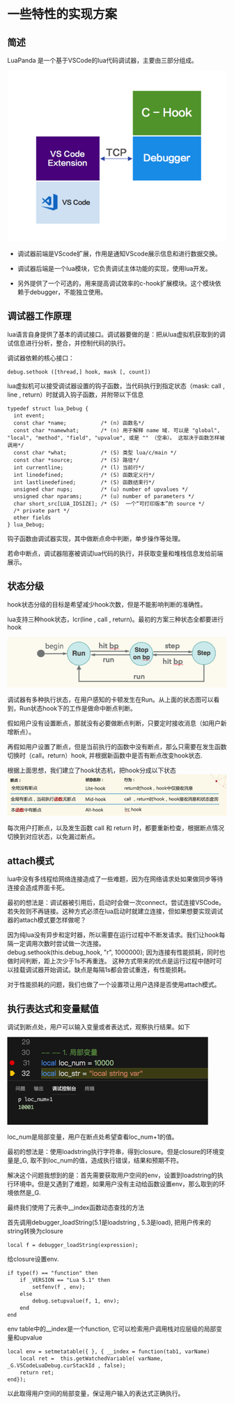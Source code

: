 # 一些特性的实现方案



## 简述

LuaPanda 是一个基于VSCode的lua代码调试器，主要由三部分组成。

![](../static/debugger-principle/mode_pic.png)

+ 调试器前端是VScode扩展，作用是通知VScode展示信息和进行数据交换。

+ 调试器后端是一个lua模块，它负责调试主体功能的实现，使用lua开发。

+ 另外提供了一个可选的，用来提高调试效率的c-hook扩展模块。这个模块依赖于debugger，不能独立使用。



## 调试器工作原理

lua语言自身提供了基本的调试接口。调试器要做的是：把从lua虚拟机获取到的调试信息进行分析，整合，并控制代码的执行。

调试器依赖的核心接口：

```
debug.sethook ([thread,] hook, mask [, count])
```

lua虚拟机可以接受调试器设置的钩子函数，当代码执行到指定状态（mask: call , line , return）时就调入钩子函数，并附带以下信息

```
typedef struct lua_Debug {
  int event;
  const char *name;           /* (n) 函数名*/
  const char *namewhat;       /* (n) 用于解释 name 域. 可以是 "global", "local", "method", "field", "upvalue", 或是 "" （空串）。 这取决于函数怎样被调用*/
  const char *what;           /* (S) 类型 lua/c/main */
  const char *source;         /* (S) 路径*/
  int currentline;            /* (l) 当前行*/
  int linedefined;            /* (S) 函数定义行*/
  int lastlinedefined;        /* (S) 函数结束行*/
  unsigned char nups;         /* (u) number of upvalues */
  unsigned char nparams;      /* (u) number of parameters */
  char short_src[LUA_IDSIZE]; /* (S)  一个“可打印版本”的 source */
  /* private part */
  other fields
} lua_Debug;
```

钩子函数由调试器实现，其中做断点命中判断，单步操作等处理。

若命中断点，调试器阻塞被调试lua代码的执行，并获取变量和堆栈信息发给前端展示。



## 状态分级

hook状态分级的目标是希望减少hook次数，但是不能影响判断的准确性。

lua支持三种hook状态，lcr(line , call , return)。最初的方案三种状态全都要进行hook

![](../static/debugger-principle/state-pic.png)



调试器有多种执行状态，在用户感知的卡顿发生在Run。从上面的状态图可以看到，Run状态hook下的工作是做命中断点判断。

假如用户没有设置断点，那就没有必要做断点判断，只要定时接收消息（如用户新增断点）。

再假如用户设置了断点，但是当前执行的函数中没有断点，那么只需要在发生函数切换时（call，return）hook, 并根据新函数中是否有断点改变hook状态.

根据上面思想，我们建立了hook状态机，把hook分成以下状态
![](../static/debugger-principle/state-table.png)

每次用户打断点，以及发生函数 call 和 return 时，都要重新检查，根据断点情况切换到对应状态，以免漏过断点。



## attach模式

lua中没有多线程给网络连接造成了一些难题，因为在网络请求处如果做同步等待连接会造成界面卡死。

最初的想法是：调试器被引用后，启动时会做一次connect，尝试连接VSCode。若失败则不再链接。这种方式必须在lua启动时就建立连接，但如果想要实现调试器的attach模式要怎样做呢？

因为纯lua没有异步和定时器，所以需要在运行过程中不断发请求。我们让hook每隔一定调用次数时尝试做一次连接。           
debug.sethook(this.debug_hook, "r", 1000000); 
因为连接有性能损耗，同时也做时间判断，距上次少于1s不再重连。
这种方式带来的优点是运行过程中随时可以挂载调试器开始调试。缺点是每隔1s都会尝试重连，有性能损耗。

对于性能损耗的问题，我们也做了一个设置项让用户选择是否使用attach模式。



## 执行表达式和变量赋值

调试到断点处，用户可以输入变量或者表达式，观察执行结果。如下

![](../static/debugger-principle/dostring-pic.png)

loc_num是局部变量，用户在断点处希望查看loc_num+1的值。

最初的想法是：使用loadstring执行字符串，得到closure。但是closure的环境变量是_G, 取不到loc_num的值，造成执行错误，结果和预期不符。

解决这个问题我想到的是：首先需要获取用户空间的env，设置到loadstring的执行环境中。但是又遇到了难题，如果用户没有主动给函数设置env，那么取到的环境依然是_G.

最终我们使用了元表中__index函数动态查找的方法

首先调用debugger_loadString(5.1是loadstring , 5.3是load), 把用户传来的string转换为closure

```
local f = debugger_loadString(expression);
```

给closure设置env.

```
if type(f) == "function" then
    if _VERSION == "Lua 5.1" then
        setfenv(f , env);
    else
        debug.setupvalue(f, 1, env);
    end
end
```

env table中的__index是一个function, 它可以检索用户调用栈对应层级的局部变量和upvalue

```
local env = setmetatable({ }, { __index = function(tab1, varName)
    local ret =  this.getWatchedVariable( varName, _G.VSCodeLuaDebug.curStackId , false);
    return ret;
end});
```

以此取得用户空间的局部变量，保证用户输入的表达式正确执行。

